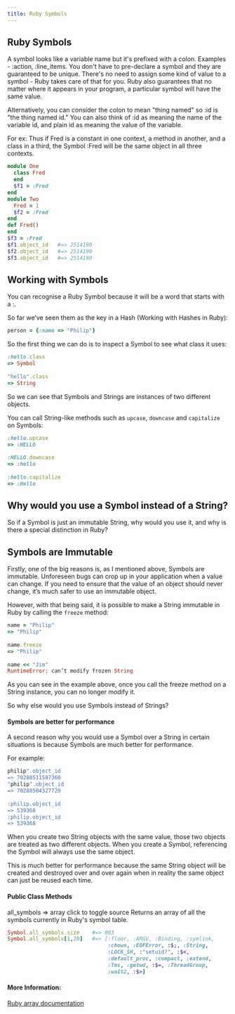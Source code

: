 ```yaml
---
title: Ruby Symbols
---
```

## Ruby Symbols

A symbol looks like a variable name but it's prefixed with a colon. Examples - :action, :line_items. You don't have to pre-declare a symbol and they are guaranteed to be unique. There's no need to assign some kind of value to a symbol - Ruby takes care of that for you. Ruby also guarantees that no matter where it appears in your program, a particular symbol will have the same value.

Alternatively, you can consider the colon to mean "thing named" so :id is "the thing named id." You can also think of :id as meaning the name of the variable id, and plain id as meaning the value of the variable.

For ex: Thus if Fred is a constant in one context, a method in another, and a class in a third, the Symbol :Fred will be the same object in all three contexts.

```ruby
module One
  class Fred
  end
  $f1 = :Fred
end
module Two
  Fred = 1
  $f2 = :Fred
end
def Fred()
end
$f3 = :Fred
$f1.object_id   #=> 2514190
$f2.object_id   #=> 2514190
$f3.object_id   #=> 2514190
```
## Working with Symbols
You can recognise a Ruby Symbol because it will be a word that starts with a :.

So far we’ve seen them as the key in a Hash (Working with Hashes in Ruby):
```ruby
person = {:name => "Philip"}
```

So the first thing we can do is to inspect a Symbol to see what class it uses:
```ruby
:hello.class
=> Symbol
 
"hello".class
=> String
```

So we can see that Symbols and Strings are instances of two different objects.

You can call String-like methods such as `upcase`, `downcase` and `capitalize` on Symbols:

```ruby
:hello.upcase
=> :HELLO
 
:HELLO.downcase
=> :hello
 
:hello.capitalize
=> :Hello
```

## Why would you use a Symbol instead of a String?
So if a Symbol is just an immutable String, why would you use it, and why is there a special distinction in Ruby?

## Symbols are Immutable
Firstly, one of the big reasons is, as I mentioned above, Symbols are immutable. Unforeseen bugs can crop up in your application when a value can change. If you need to ensure that the value of an object should never change, it’s much safer to use an immutable object.

However, with that being said, it is possible to make a String immutable in Ruby by calling the `freeze` method:

```ruby
name = "Philip"
=> "Philip"
 
name.freeze
=> "Philip"
 
name << "Jim"
RuntimeError: can’t modify frozen String
```
As you can see in the example above, once you call the freeze method on a String instance, you can no longer modify it.

So why else would you use Symbols instead of Strings?

#### Symbols are better for performance

A second reason why you would use a Symbol over a String in certain situations is because Symbols are much better for performance.

For example:
```ruby
philip".object_id
=> 70288511587360
"philip".object_id
=> 70288504327720
 
:philip.object_id
=> 539368
:philip.object_id
=> 539368
```
When you create two String objects with the same value, those two objects are treated as two different objects. When you create a Symbol, referencing the Symbol will always use the same object.

This is much better for performance because the same String object will be created and destroyed over and over again when in reality the same object can just be reused each time.


#### Public Class Methods
all_symbols => array click to toggle source
Returns an array of all the symbols currently in Ruby's symbol table.
```ruby
Symbol.all_symbols.size    #=> 903
Symbol.all_symbols[1,20]   #=> [:floor, :ARGV, :Binding, :symlink,
                                :chown, :EOFError, :$;, :String,
                                :LOCK_SH, :"setuid?", :$<,
                                :default_proc, :compact, :extend,
                                :Tms, :getwd, :$=, :ThreadGroup,
                                :wait2, :$>]
```

#### More Information:
<a href='https://ruby-doc.org/core-2.4.0/Symbol.html' target='_blank' rel='nofollow'>Ruby array documentation</a>
